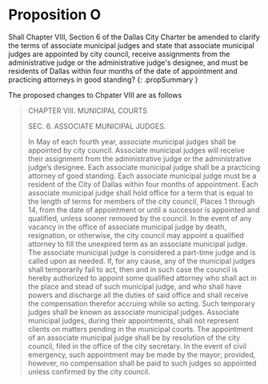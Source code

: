 # Proposition O

Shall Chapter VIII, Section 6 of the Dallas City Charter be amended to clarify the terms of associate municipal judges and state that associate municipal judges are appointed by city council, receive assignments from the administrative judge or the administrative judge's designee, and must be residents of Dallas within four months of the date of appointment and practicing attorneys in good standing?
{: .propSummary }

The proposed changes to Chpater VIII are as follows

> CHAPTER VIII. MUNICIPAL COURTS
>
> SEC. 6. ASSOCIATE MUNICIPAL JUDGES.
>
> <span class="diffAdded">In May of each fourth year, associate municipal judges shall be appointed by city council.  Associate municipal judges will receive their assignment from the administrative judge or the administrative judge’s designee. Each associate municipal judge shall be a practicing attorney of good standing. Each associate municipal judge must be a resident of the City of Dallas within four months of appointment. Each associate municipal judge shall hold office for a term that is equal to the length of terms for members of the city council, Places 1 through 14, from the date of appointment or until a successor is appointed and qualified, unless sooner removed by the council. In the event of any vacancy in the office of associate municipal judge by death, resignation, or otherwise, the city council may appoint a qualified attorney to fill the unexpired term as an associate municipal judge.  The associate municipal judge is considered a part-time judge and is called upon as needed.</span> <span class="diffRemoved">If, for any cause, any of the municipal judges shall temporarily fail to act, then and in such case the council is hereby authorized to appoint some qualified attorney who shall act in the place and stead of such municipal judge, and who shall have powers and discharge all the duties of said office and shall receive the compensation therefor accruing while so acting. Such temporary judges shall be known as associate municipal judges. Associate municipal judges, during their appointments, shall not represent clients on matters pending in the municipal courts. The appointment of an associate municipal judge shall be by resolution of the city council, filed in the office of the city secretary. In the event of civil emergency, such appointment may be made by the mayor; provided, however, no compensation shall be paid to such judges so appointed unless confirmed by the city council.</span>
